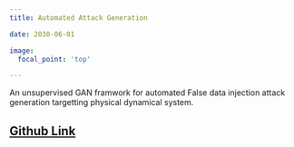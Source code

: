 ```yaml
---
title: Automated Attack Generation

date: 2030-06-01

image:
  focal_point: 'top'

---
```

An unsupervised GAN framwork for automated False data injection attack generation targetting physical dynamical system.

## [Github Link](url_code: 'https://github.com/ZYblend/Resilient_WDS_AutoAttackGen')

